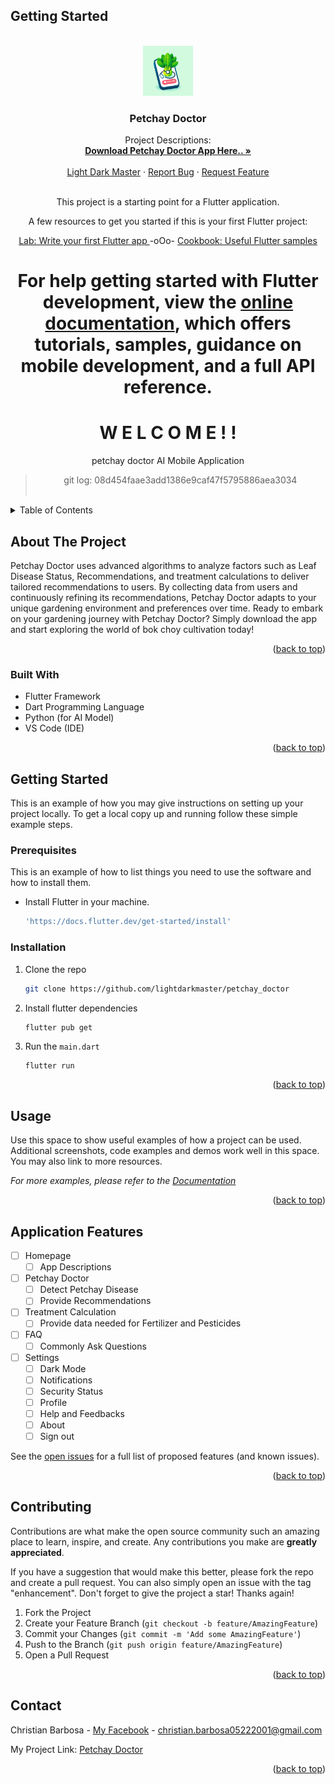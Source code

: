 ## Getting Started

<!-- Improved compatibility of back to top link: See: https://github.com/othneildrew/Best-README-Template/pull/73 -->

<a name="readme-top"></a>

<br />
<div align="center">
  <a href="https://github.com/github_username/repo_name">
    <img src="https://github.com/lightdarkmaster/petchay_doctor/blob/main/assets/icon.jpg?raw=true" alt="Logo" width="80" height="80">
  </a>

<h3 align="center">Petchay Doctor</h3>

  <p align="center">
    Project Descriptions:
    <br />
    <a href="https://github.com/lightdarkmaster/petchay_doctor/releases/tag/Petchay_Doctor_v1.0.0"><strong>Download Petchay Doctor App Here.. »</strong></a>
    <br />
    <br />
    <a href="https://github.com/lightdarkmaster/">Light Dark Master</a>
    ·
    <a href="https://www.facebook.com/ChanNotDiff/">Report Bug</a>
    ·
    <a href="https://www.facebook.com/ChanNotDiff/">Request Feature</a>
    <br/>
<br/>
    
This project is a starting point for a Flutter application.

A few resources to get you started if this is your first Flutter project:

 [Lab: Write your first Flutter app ](https://docs.flutter.dev/get-started/codelab)
 -oOo-
 [ Cookbook: Useful Flutter samples](https://docs.flutter.dev/cookbook)

For help getting started with Flutter development, view the
[online documentation](https://docs.flutter.dev/), which offers tutorials,
samples, guidance on mobile development, and a full API reference.
=======

# W E L C O M E ! ! 

petchay doctor AI Mobile Application

> git log: 08d454faae3add1386e9caf47f5795886aea3034
> <br/>
> <br/>

  </p>
</div>

<!-- TABLE OF CONTENTS -->
<details>
  <summary>Table of Contents</summary>
  <ol>
    <li>
      <a href="#about-the-project">About The Project</a>
      <ul>
        <li><a href="#built-with">Built With</a></li>
      </ul>
    </li>
    <li>
      <a href="#getting-started">Getting Started</a>
      <ul>
        <li><a href="#prerequisites">Prerequisites</a></li>
        <li><a href="#installation">Installation</a></li>
      </ul>
    </li>
    <li><a href="#usage">Usage</a></li>
    <li><a href="#roadmap">Roadmap</a></li>
    <li><a href="#contributing">Contributing</a></li>
    <li><a href="#license">License</a></li>
    <li><a href="#contact">Contact</a></li>
    <li><a href="#acknowledgments">Acknowledgments</a></li>
  </ol>
</details>

<!-- ABOUT THE PROJECT -->

## About The Project

Petchay Doctor uses advanced algorithms to analyze factors such as Leaf Disease Status, Recommendations, and treatment calculations to deliver tailored recommendations to users. By collecting data from users and continuously refining its recommendations, Petchay Doctor adapts to your unique gardening environment and preferences over time. Ready to embark on your gardening journey with Petchay Doctor? Simply download the app and start exploring the world of bok choy cultivation today!

<p align="right">(<a href="#readme-top">back to top</a>)</p>

### Built With

- Flutter Framework
- Dart Programming Language
- Python (for AI Model)
- VS Code (IDE)

<p align="right">(<a href="#readme-top">back to top</a>)</p>

<!-- GETTING STARTED -->

## Getting Started

This is an example of how you may give instructions on setting up your project locally.
To get a local copy up and running follow these simple example steps.

### Prerequisites

This is an example of how to list things you need to use the software and how to install them.

- Install Flutter in your machine.
  ```sh
  'https://docs.flutter.dev/get-started/install'
  ```

### Installation

1. Clone the repo
   ```sh
   git clone https://github.com/lightdarkmaster/petchay_doctor
   ```
2. Install flutter dependencies
   ```flutter pub get
   flutter pub get
   ```
3. Run the `main.dart`
   ```dart
   flutter run
   ```

<p align="right">(<a href="#readme-top">back to top</a>)</p>

<!-- USAGE EXAMPLES -->

## Usage

Use this space to show useful examples of how a project can be used. Additional screenshots, code examples and demos work well in this space. You may also link to more resources.

_For more examples, please refer to the [Documentation](https://example.com)_

<p align="right">(<a href="#readme-top">back to top</a>)</p>

<!-- ROADMAP -->

## Application Features

- [ ] Homepage
  - [ ] App Descriptions
- [ ] Petchay Doctor
  - [ ] Detect Petchay Disease
  - [ ] Provide Recommendations
- [ ] Treatment Calculation
  - [ ] Provide data needed for Fertilizer and Pesticides
- [ ] FAQ
  - [ ] Commonly Ask Questions
- [ ] Settings
  - [ ] Dark Mode
  - [ ] Notifications
  - [ ] Security Status
  - [ ] Profile
  - [ ] Help and Feedbacks
  - [ ] About
  - [ ] Sign out

See the [open issues](https://github.com/lightdarkmaster/petchay_doctor/issues/1) for a full list of proposed features (and known issues).

<p align="right">(<a href="#readme-top">back to top</a>)</p>

<!-- CONTRIBUTING -->

## Contributing

Contributions are what make the open source community such an amazing place to learn, inspire, and create. Any contributions you make are **greatly appreciated**.

If you have a suggestion that would make this better, please fork the repo and create a pull request. You can also simply open an issue with the tag "enhancement".
Don't forget to give the project a star! Thanks again!

1. Fork the Project
2. Create your Feature Branch (`git checkout -b feature/AmazingFeature`)
3. Commit your Changes (`git commit -m 'Add some AmazingFeature'`)
4. Push to the Branch (`git push origin feature/AmazingFeature`)
5. Open a Pull Request

<p align="right">(<a href="#readme-top">back to top</a>)</p>

<!-- CONTACT -->

## Contact

Christian Barbosa - [My Facebook](https://www.facebook.com/ChanNotDiff/) - christian.barbosa05222001@gmail.com

My Project Link: [Petchay Doctor](https://github.com/lightdarkmaster/petchay_doctor)

<p align="right">(<a href="#readme-top">back to top</a>)</p>
